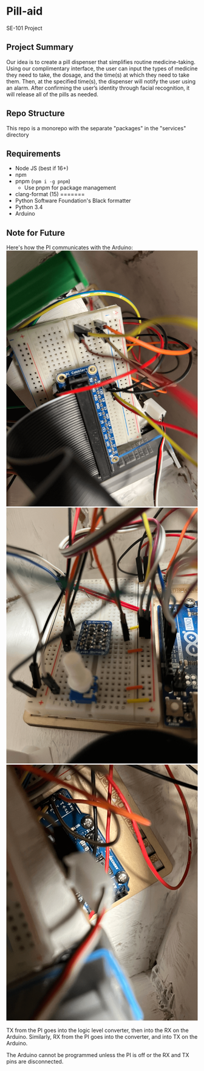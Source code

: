 # Pill-aid

SE-101 Project

## Project Summary

Our idea is to create a pill dispenser that simplifies routine medicine-taking. Using our complimentary interface, the user can input the types of medicine they need to take, the dosage, and the time(s) at which they need to take them. Then, at the specified time(s), the dispenser will notify the user using an alarm. After confirming the user’s identity through facial recognition, it will release all of the pills as needed.

## Repo Structure

This repo is a monorepo with the separate "packages" in the "services" directory

## Requirements

-   Node JS (best if 16+)
-   npm
-   pnpm (`npm i -g pnpm`)
    -   Use pnpm for package management
-   clang-format (15)
=======
-   Python Software Foundation's Black formatter
-   Python 3.4
-   Arduino

## Note for Future

Here's how the PI communicates with the Arduino:
![circuit1](./media/circuit1.png)
![circuit2](./media/circuit2.png)
![circuit3](./media/circuit3.png)

TX from the PI goes into the logic level converter, then into the RX on the Arduino. Similarly, RX from the PI goes into the converter, and into TX on the Arduino.

The Arduino cannot be programmed unless the PI is off or the RX and TX pins are disconnected.
